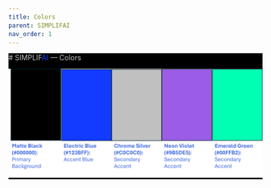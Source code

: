 ```yaml
---
title: Colors
parent: SIMPLIFAI
nav_order: 1
---
```

<div style="background-color:#000000; color:#C0C0C0;">
# SIMPLIF<span style="color:#123BFF">AI</span> — Colors

![Color Pallet](<SIMPLIFAI Color Pallet.png>)
</div>

